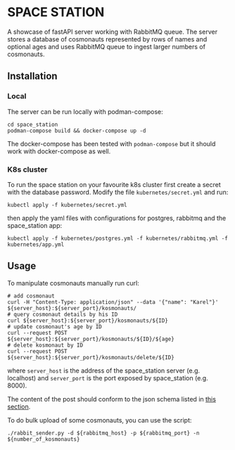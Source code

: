# SPACE STATION

A showcase of fastAPI server working with RabbitMQ queue. The server stores a
database of cosmonauts represented by rows of names and optional ages and uses
RabbitMQ queue to ingest larger numbers of cosmonauts.

## Installation

### Local
The server can be run locally with podman-compose:
```
cd space_station
podman-compose build && docker-compose up -d
```
The docker-compose has been tested with `podman-compose` but it should work with docker-compose as well.

### K8s cluster
To run the space station on your favourite k8s cluster first create a secret with the database password. Modify the file `kubernetes/secret.yml` and run:
```
kubectl apply -f kubernetes/secret.yml
```
then apply the yaml files with configurations for postgres, rabbitmq and the space_station app:
```
kubectl apply -f kubernetes/postgres.yml -f kubernetes/rabbitmq.yml -f kubernetes/app.yml
```

## Usage
To manipulate cosmonauts manually run curl:
```
# add cosmonaut
curl -H "Content-Type: application/json" --data '{"name": "Karel"}' ${server_host}:${server_port}/kosmonauts/
# query cosmonaut details by his ID
curl ${server_host}:${server_port}/kosmonauts/${ID}
# update cosmonaut's age by ID
curl --request POST ${server_host}:${server_port}/kosmonauts/${ID}/${age}
# delete kosmonaut by ID
curl --request POST ${server_host}:${server_port}/kosmonauts/delete/${ID}
```
where `server_host` is the address of the space_station server (e.g. localhost) and `server_port` is the port exposed by space_station (e.g. 8000).

The content of the post should conform to the json schema listed in [this section](#json-schema).

To do bulk upload of some cosmonauts, you can use the script:
```
./rabbit_sender.py -d ${rabbitmq_host} -p ${rabbitmq_port} -n ${number_of_kosmonauts}
```
